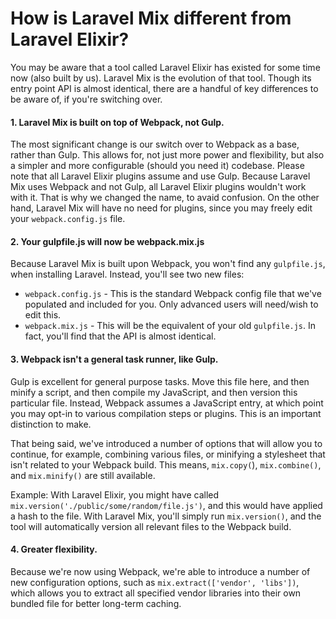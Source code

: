 # How is Laravel Mix different from Laravel Elixir?

You may be aware that a tool called Laravel Elixir has existed for some time now \(also built by us\). Laravel Mix is the evolution of that tool. Though its entry point API is almost identical, there are a handful of key differences to be aware of, if you're switching over.

#### 1. Laravel Mix is built on top of Webpack, not Gulp.

The most significant change is our switch over to Webpack as a base, rather than Gulp. This allows for, not just more power and flexibility, but also a simpler and more configurable \(should you need it\) codebase. Please note that all Laravel Elixir plugins assume and use Gulp. Because Laravel Mix uses Webpack and not Gulp, all Laravel Elixir plugins wouldn't work with it. That is why we changed the name, to avaid confusion. On the other hand, Laravel Mix will have no need for plugins, since you may freely edit your `webpack.config.js` file.

#### 2. Your gulpfile.js will now be webpack.mix.js

Because Laravel Mix is built upon Webpack, you won't find any `gulpfile.js`, when installing Laravel. Instead, you'll see two new files:

* `webpack.config.js` - This is the standard Webpack config file that we've populated and included for you. Only advanced users will need/wish to edit this.
* `webpack.mix.js` - This will be the equivalent of your old `gulpfile.js`. In fact, you'll find that the API is almost identical.

#### 3. Webpack isn't a general task runner, like Gulp.

Gulp is excellent for general purpose tasks. Move this file here, and then minify a script, and then compile my JavaScript, and then version this particular file. Instead, Webpack assumes a JavaScript entry, at which point you may opt-in to various compilation steps or plugins. This is an important distinction to make.

That being said, we've introduced a number of options that will allow you to continue, for example, combining various files, or minifying a stylesheet that isn't related to your Webpack build. This means, `mix.copy(`\), `mix.combine()`, and `mix.minify()` are still available.

Example: With Laravel Elixir, you might have called `mix.version('./public/some/random/file.js')`, and this would have applied a hash to the file. With Laravel Mix, you'll simply run `mix.version()`, and the tool will automatically version all relevant files to the Webpack build.

#### 4. Greater flexibility.

Because we're now using Webpack, we're able to introduce a number of new configuration options, such as `mix.extract(['vendor', 'libs'])`, which allows you to extract all specified vendor libraries into their own bundled file for better long-term caching.

